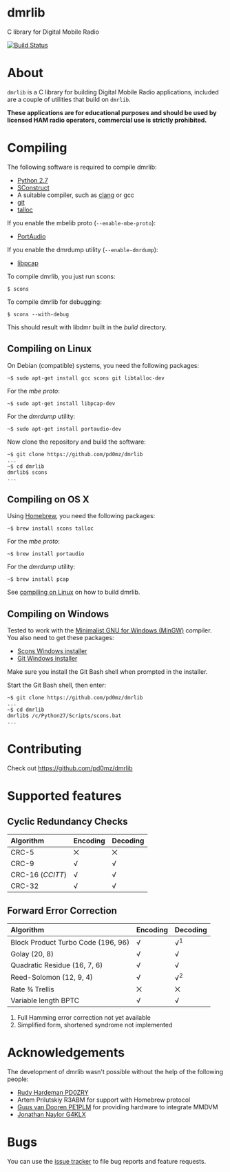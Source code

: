 # dmrlib
C library for Digital Mobile Radio

[![Build Status](https://travis-ci.org/pd0mz/dmrlib.svg?branch=master)](https://travis-ci.org/pd0mz/dmrlib)

# About

`dmrlib` is a C library for building Digital Mobile Radio applications,
included are a couple of utilities that build on `dmrlib`.

**These applications are for educational purposes and should be used by
licensed HAM radio operators, commercial use is strictly prohibited.**

# Compiling

The following software is required to compile dmrlib:

  * [Python 2.7](http://www.python.org/)
  * [SConstruct](http://scons.org/)
  * A suitable compiler, such as [clang](http://clang.llvm.org) or gcc
  * [git](https://git-scm.com)
  * [talloc](https://talloc.samba.org/)

If you enable the mbelib proto (`--enable-mbe-proto`):

  * [PortAudio](http://portaudio.com/)

If you enable the dmrdump utility (`--enable-dmrdump`):

  * [libpcap](http://www.tcpdump.org)

To compile dmrlib, you just run scons:

    $ scons

To compile dmrlib for debugging:

    $ scons --with-debug

This should result with libdmr built in the *build* directory.

## Compiling on Linux

On Debian (compatible) systems, you need the following packages:

    ~$ sudo apt-get install gcc scons git libtalloc-dev

For the *mbe proto*:

    ~$ sudo apt-get install libpcap-dev

For the *dmrdump* utility:

    ~$ sudo apt-get install portaudio-dev

Now clone the repository and build the software:

    ~$ git clone https://github.com/pd0mz/dmrlib
    ...
    ~$ cd dmrlib
    dmrlib$ scons
    ...

## Compiling on OS X

Using [Homebrew](http://brew.sh), you need the following packages:

    ~$ brew install scons talloc

For the *mbe proto*:

    ~$ brew install portaudio

For the *dmrdump* utility:

    ~$ brew install pcap

See [compiling on Linux](#compiling-on-linux) on how to build dmrlib.

## Compiling on Windows

Tested to work with the
[Minimalist GNU for Windows (MinGW)](http://www.mingw.org) compiler. You also
need to get these packages:

  * [Scons Windows installer](http://www.scons.org/download.php)
  * [Git Windows installer](https://git-scm.com/download/win)

Make sure you install the Git Bash shell when prompted in the installer.

Start the Git Bash shell, then enter:

    ~$ git clone https://github.com/pd0mz/dmrlib
    ...
    ~$ cd dmrlib
    dmrlib$ /c/Python27/Scripts/scons.bat
    ...

# Contributing

Check out https://github.com/pd0mz/dmrlib

# Supported features

## Cyclic Redundancy Checks

| **Algorithm**                      | **Encoding**  | **Decoding**  |
|:-----------------------------------|:--------------|:--------------|
| CRC-5                              | ⨉             | ⨉             |
| CRC-9                              | √             | √             |
| CRC-16 (*CCITT*)                   | √             | √             |
| CRC-32                             | √             | √             |

## Forward Error Correction

| **Algorithm**                      | **Encoding**  | **Decoding**  |
|:-----------------------------------|:--------------|:--------------|
| Block Product Turbo Code (196, 96) | √             | √<sup>1</sup> |
| Golay (20, 8)                      | √             | √             |
| Quadratic Residue (16, 7, 6)       | √             | √             |
| Reed-Solomon (12, 9, 4)            | √             | √<sup>2</sup> |
| Rate ¾ Trellis                     | ⨉             | ⨉             |
| Variable length BPTC               | √             | √             |


1.  Full Hamming error correction not yet available
2.  Simplified form, shortened syndrome not implemented

# Acknowledgements

The development of dmrlib wasn't possible without the help of the following
people:

  * [Rudy Hardeman PD0ZRY](https://github.com/zarya)
  * Artem Prilutskiy R3ABM for support with Homebrew protocol
  * [Guus van Dooren PE1PLM](http://dvmega.auria.nl) for providing hardware to integrate MMDVM
  * [Jonathan Naylor G4KLX](https://twitter.com/G4KLX)

# Bugs

You can use the [issue tracker](https://github.com/pd0mz/dmrlib/issues) to file
bug reports and feature requests.
